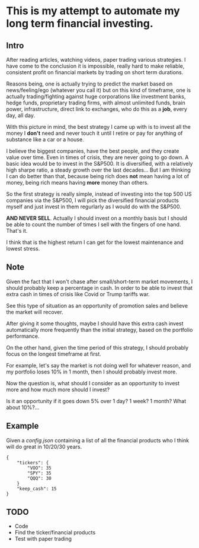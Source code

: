 # This is my attempt to automate my long term financial investing.

## Intro

After reading articles, watching videos, paper trading various strategies. I have come to the conclusion it is impossible, really hard to make reliable, consistent profit on financial markets by trading on short term durations.

Reasons being, one is actually trying to predict the market based on news/feeling/ego (whatever you call it) but on this kind of timeframe, one is actually trading/fighting against huge corporations like investment banks, hedge funds, proprietary trading firms, with almost unlimited funds, brain power, infrastructure, direct link to exchanges, who do this as a **job**, every day, all day.

With this picture in mind, the best strategy I came up with is to invest all the money I **don't** need and never touch it until I retire or pay for anything of substance like a car or a house.

I believe the biggest companies, have the best people, and they create value over time. Even in times of crisis, they are never going to go down.
A basic idea would be to invest in the S&P500. It is diversified, with a relatively high sharpe ratio, a steady growth over the last decades...
But I am thinking I can do better than that, because being rich does **not** mean having a lot of money, being rich means having **more** money than others.

So the first strategy is really simple, instead of investing into the top 500 US companies via the S&P500, I will pick the diversified financial products myself and just invest in them regurlarly as I would do with the S&P500.

**AND NEVER SELL**. Actually I should invest on a monthly basis but I should be able to count the number of times I sell with the fingers of one hand.
That's it.

I think that is the highest return I can get for the lowest maintenance and lowest stress.

## Note

Given the fact that I won't chase after small/short-term market movements, I should probably keep a percentage in cash.
In order to be able to invest that extra cash in times of crisis like Covid or Trump tariffs war.

See this type of situation as an opportunity of promotion sales and believe the market will recover.

After giving it some thoughts, maybe I should have this extra cash invest automatically more frequently than the initial strategy, based on the portfolio performance.

On the other hand, given the time period of this strategy, I should probably focus on the longest timeframe at first.

For example, let's say the market is not doing well for whatever reason, and my portfolio loses 10% in 1 month, then I should probably invest more.

Now the question is, what should I consider as an opportunity to invest more and how much more should I invest?

Is it an opportunity if it goes down 5% over 1 day? 1 week? 1 month? What about 10%?...

## Example

Given a _config.json_ containing a list of all the financial products who I think will do great in 10/20/30 years.

```
{
    "tickers": {
        "VOO": 35
        "SPY": 35
        "QQQ": 30
    }
    "keep_cash": 15
}
```

## TODO

- Code
- Find the ticker/financial products
- Test with paper trading
